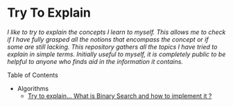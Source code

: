# Try To Explain
_I like to try to explain the concepts I learn to myself. This allows me to check if I have fully grasped all the notions that encompass the concept or if some are still lacking. This repository gathers all the topics I have tried to explain in simple terms. Initially useful to myself, it is completely public to be helpful to anyone who finds aid in the information it contains._

Table of Contents
- Algorithms
  - [Try to explain... What is Binary Search and how to implement it ?]()